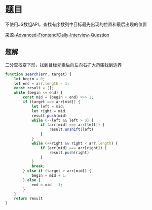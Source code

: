 # 题目

不使用JS数组API，查找有序数列中目标最先出现的位置和最后出现的位置

[来源-Advanced-Frontend/Daily-Interview-Question](https://github.com/Advanced-Frontend/Daily-Interview-Question/issues/320)

## 题解

二分查找变下形，找到目标元素后向左向右扩大范围找到边界

```js
function search(arr, target) {
    let begin = 0;
    let end = arr.length - 1;
    const result = [];
    while (begin <= end) {
        const mid = (begin + end) >>> 1;
        if (target === arr[mid]) {
            let left = mid;
            let right = mid;
            result.push(mid)
            while (--left && left > 0) {
                if (arr[mid] === arr[left]) {
                    result.unshift(left)
                }
            }
            while (++right && right < arr.length) {
                if (arr[mid] === arr[right]) {
                    result.push(right)
                }
            }
            break;
        } else if (target > arr[mid]) {
            begin = mid + 1;
        } else {
            end = mid - 1;
        }
    }
    return result
}
```
